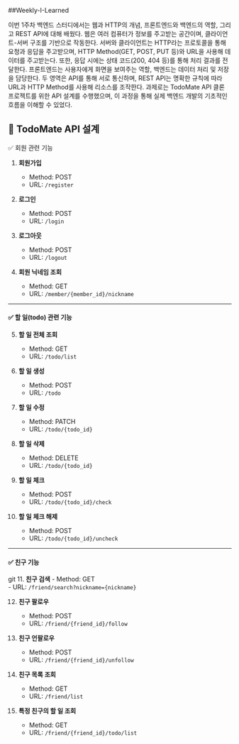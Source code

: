 ##Weekly-I-Learned

이번 1주차 백엔드 스터디에서는 웹과 HTTP의 개념, 프론트엔드와 백엔드의 역할, 그리고 REST API에 대해 배웠다. 웹은 여러 컴퓨터가 정보를 주고받는 공간이며, 클라이언트-서버 구조를 기반으로 작동한다. 서버와 클라이언트는 HTTP라는 프로토콜을 통해 요청과 응답을 주고받으며, HTTP Method(GET, POST, PUT 등)와 URL을 사용해 데이터를 주고받는다. 또한, 응답 시에는 상태 코드(200, 404 등)를 통해 처리 결과를 전달한다. 프론트엔드는 사용자에게 화면을 보여주는 역할, 백엔드는 데이터 처리 및 저장을 담당한다. 두 영역은 API를 통해 서로 통신하며, REST API는 명확한 규칙에 따라 URL과 HTTP Method를 사용해 리소스를 조작한다. 과제로는 TodoMate API 클론 프로젝트를 위한 API 설계를 수행했으며, 이 과정을 통해 실제 백엔드 개발의 기초적인 흐름을 이해할 수 있었다.

## 📌 TodoMate API 설계

 ✅ 회원 관련 기능

1. **회원가입**
   - Method: POST  
   - URL: `/register`

2. **로그인**
   - Method: POST  
   - URL: `/login`

3. **로그아웃**
   - Method: POST  
   - URL: `/logout`

4. **회원 닉네임 조회**
   - Method: GET  
   - URL: `/member/{member_id}/nickname`

---

#### ✅ 할 일(todo) 관련 기능

5. **할 일 전체 조회**
   - Method: GET  
   - URL: `/todo/list`

6. **할 일 생성**
   - Method: POST  
   - URL: `/todo`

7. **할 일 수정**
   - Method: PATCH  
   - URL: `/todo/{todo_id}`

8. **할 일 삭제**
   - Method: DELETE  
   - URL: `/todo/{todo_id}`

9. **할 일 체크**
   - Method: POST  
   - URL: `/todo/{todo_id}/check`

10. **할 일 체크 해제**
    - Method: POST  
    - URL: `/todo/{todo_id}/uncheck`

---

#### ✅ 친구 기능
git 
11. **친구 검색**
    - Method: GET  
    - URL: `/friend/search?nickname={nickname}`

12. **친구 팔로우**
    - Method: POST  
    - URL: `/friend/{friend_id}/follow`

13. **친구 언팔로우**
    - Method: POST  
    - URL: `/friend/{friend_id}/unfollow`

14. **친구 목록 조회**
    - Method: GET  
    - URL: `/friend/list`

15. **특정 친구의 할 일 조회**
    - Method: GET  
    - URL: `/friend/{friend_id}/todo/list`
